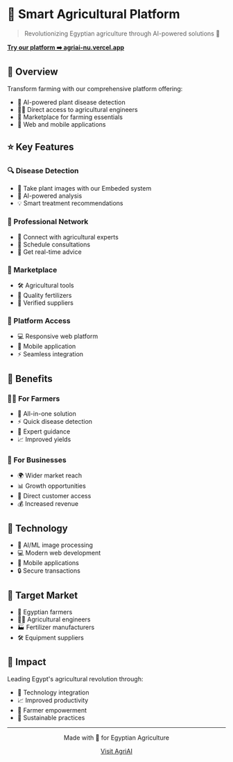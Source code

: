# 🌾 Smart Agricultural Platform

> Revolutionizing Egyptian agriculture through AI-powered solutions 🚀

**[Try our platform ➡️ agriai-nu.vercel.app](https://agriai-nu.vercel.app/)**

## 🎯 Overview
Transform farming with our comprehensive platform offering:
- 🤖 AI-powered plant disease detection
- 👨‍🌾 Direct access to agricultural engineers
- 🏪 Marketplace for farming essentials
- 📱 Web and mobile applications

## ⭐ Key Features

### 🔍 Disease Detection
- 📸 Take plant images with our Embeded system 
- 🧠 AI-powered analysis
- 💡 Smart treatment recommendations

### 👥 Professional Network
- 🤝 Connect with agricultural experts
- 📅 Schedule consultations
- 💬 Get real-time advice

### 🛒 Marketplace
- 🛠️ Agricultural tools
- 🌱 Quality fertilizers
- 🤝 Verified suppliers

### 📱 Platform Access
- 💻 Responsive web platform
- 📱 Mobile application
- ⚡ Seamless integration

## 💪 Benefits

### 👨‍🌾 For Farmers
- 🎯 All-in-one solution
- ⚡ Quick disease detection
- 👥 Expert guidance
- 📈 Improved yields

### 💼 For Businesses
- 🌍 Wider market reach
- 📊 Growth opportunities
- 🤝 Direct customer access
- 💰 Increased revenue

## 🔧 Technology
- 🧠 AI/ML image processing
- 💻 Modern web development
- 📱 Mobile applications
- 🔒 Secure transactions

## 🎯 Target Market
- 🌾 Egyptian farmers
- 👨‍🌾 Agricultural engineers
- 🏭 Fertilizer manufacturers
- 🛠️ Equipment suppliers

## 🌟 Impact
Leading Egypt's agricultural revolution through:
- 🚀 Technology integration
- 📈 Improved productivity
- 💪 Farmer empowerment
- 🌱 Sustainable practices

---
<div align="center">
Made with 💚 for Egyptian Agriculture

[Visit AgriAI](https://agriai-ten.vercel.app/)
</div>
